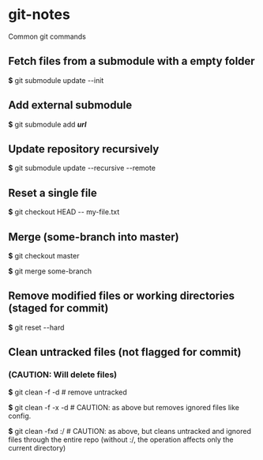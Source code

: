 # git-notes
Common git commands

## Fetch files from a submodule with a empty folder
**$** git submodule update --init

## Add external submodule
**$** git submodule add _**url**_

## Update repository recursively
**$** git submodule update --recursive --remote

## Reset a single file
**$** git checkout HEAD -- my-file.txt

## Merge (some-branch into master)
**$** git checkout master

**$** git merge some-branch

## Remove modified files or working directories (staged for commit)
**$** git reset --hard

## Clean untracked files (not flagged for commit)
### (CAUTION: Will delete files)
**$** git clean -f -d # remove untracked

**$** git clean -f -x -d # CAUTION: as above but removes ignored files like config.

**$** git clean -fxd :/ # CAUTION: as above, but cleans untracked and ignored files through the entire repo (without :/, the operation affects only the current directory)

